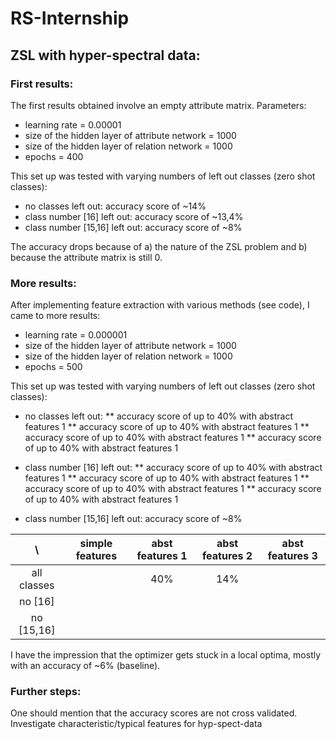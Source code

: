 # RS-Internship

## ZSL with hyper-spectral data:

### First results:
The first results obtained involve an empty attribute matrix. 
Parameters:
* learning rate = 0.00001
* size of the hidden layer of attribute network = 1000
* size of the hidden layer of relation network = 1000
* epochs = 400

This set up was tested with varying numbers of left out classes (zero shot classes):
* no classes left out: accuracy score of ~14% 
* class number [16] left out: accuracy score of ~13,4%
* class number [15,16] left out: accuracy score of ~8%

The accuracy drops because of a) the nature of the ZSL problem and b) because the attribute matrix is still 0.


### More results:
After implementing feature extraction with various methods (see code), I came to more results:

* learning rate = 0.000001
* size of the hidden layer of attribute network = 1000
* size of the hidden layer of relation network = 1000
* epochs = 500

This set up was tested with varying numbers of left out classes (zero shot classes):
* no classes left out: 
** accuracy score of up to 40% with abstract features 1
** accuracy score of up to 40% with abstract features 1
** accuracy score of up to 40% with abstract features 1
** accuracy score of up to 40% with abstract features 1

* class number [16] left out: 
** accuracy score of up to 40% with abstract features 1
** accuracy score of up to 40% with abstract features 1
** accuracy score of up to 40% with abstract features 1
** accuracy score of up to 40% with abstract features 1

* class number [15,16] left out: accuracy score of ~8%

| \            | simple features | abst features 1 | abst features 2 | abst features 3 |
|:-----------: |:---------------:|:---------------:|:---------------:|:---------------:|
| all classes  |               	 |       40%     	 |      14%      	 |               	 |
| no [16]      |               	 |               	 |               	 |               	 |
| no [15,16]   |               	 |               	 |               	 |               	 |


I have the impression that the optimizer gets stuck in a local optima, mostly with an accuracy of ~6% (baseline).


### Further steps:
One should mention that the accuracy scores are not cross validated.
Investigate characteristic/typical features for hyp-spect-data
